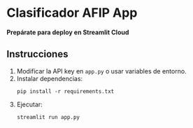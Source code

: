
# Clasificador AFIP App

**Prepárate para deploy en Streamlit Cloud**

## Instrucciones

1. Modificar la API key en `app.py` o usar variables de entorno.
2. Instalar dependencias:
   ```
   pip install -r requirements.txt
   ```
3. Ejecutar:
   ```
   streamlit run app.py
   ```

